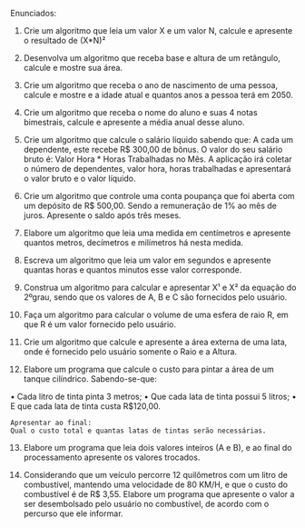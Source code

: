 Enunciados: 

1.	Crie um algoritmo que leia um valor X e um valor N, calcule e apresente o resultado de (X*N)²

2.	Desenvolva um algoritmo que receba base e altura de um retângulo, calcule e mostre sua área.

3.	Crie um algoritmo que receba o ano de nascimento de uma pessoa, calcule e mostre e a idade atual e quantos anos a pessoa terá em 2050.

4.	Crie um algoritmo que receba o nome do aluno e suas 4 notas bimestrais, calcule e apresente a média anual desse aluno.

5.	Crie um algoritmo que calcule o salário líquido sabendo que: A cada um dependente, este recebe R$ 300,00 de bônus. O valor do seu salário bruto é: Valor Hora * Horas Trabalhadas no Mês. A aplicação irá coletar o número de dependentes, valor hora, horas trabalhadas e apresentará o valor bruto e o valor líquido.

6.	Crie um algoritmo que controle uma conta poupança que foi aberta com um depósito de R$ 500,00. Sendo a remuneração de 1% ao mês de juros. Apresente o saldo após três meses.

7.	 Elabore um algoritmo que leia uma medida em centímetros e apresente quantos metros, decímetros e milímetros há nesta medida.

8.	Escreva um algoritmo que leia um valor em segundos e apresente quantas horas e quantos minutos esse valor corresponde.

9.	Construa um algoritmo para calcular e apresentar X¹ e X² da equação do 2ºgrau, sendo que os valores de A, B e C são fornecidos pelo usuário.

10.	Faça um algoritmo para calcular o volume de uma esfera de raio R, em que R é um valor fornecido pelo usuário.

11.	Crie um algoritmo que calcule e apresente a área externa de uma lata, onde é fornecido pelo usuário somente o Raio e a Altura.

12.	Elabore um programa que calcule o custo para pintar a área de um tanque cilíndrico. Sabendo-se-que:

• Cada litro de tinta pinta 3 metros;
• Que cada lata de tinta possui 5 litros;
• E que cada lata de tinta custa R$120,00.

	Apresentar ao final:
	Qual o custo total e quantas latas de tintas serão necessárias.

13.	Elabore um programa que leia dois valores inteiros (A e B), e ao final do processamento apresente os valores trocados.

14.	Considerando que um veículo percorre 12 quilômetros com um litro de combustível, mantendo uma velocidade de 80 KM/H, e que o custo do combustível é de R$ 3,55.
Elabore um programa que apresente o valor a ser desembolsado pelo usuário no combustível, de acordo com o percurso que ele informar.
